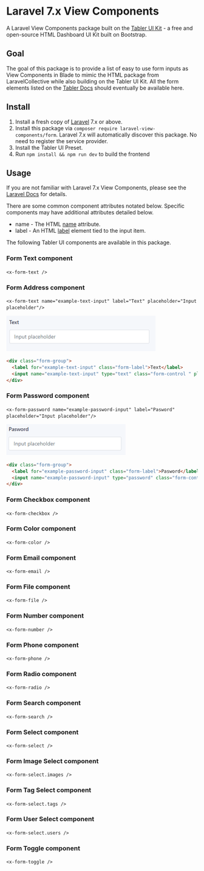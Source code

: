 # Laravel 7.x View Components

A Laravel View Components package built on the [Tabler UI Kit](https://tabler.io) - a free and open-source HTML Dashboard UI Kit built on Bootstrap.

## Goal
The goal of this package is to provide a list of easy to use form inputs as View Components in Blade to mimic the HTML package from LaravelCollective while also building on the Tabler UI Kit. All the form elements listed on the [Tabler Docs](https://preview-dev.tabler.io/docs/form-elements.html) should eventually be available here.

## Install

1. Install a fresh copy of [Laravel](https://laravel.com/docs/7.x/installation) 7.x or above.
2. Install this package via `composer require laravel-view-components/form`. Laravel 7.x will automatically discover this package. No need to register the service provider.
3. Install the Tabler UI Preset.
4. Run `npm install && npm run dev` to build the frontend

## Usage

If you are not familiar with Laravel 7.x View Components, please see the [Laravel Docs](https://laravel.com/docs/7.x/blade#displaying-components) for details.

There are some common component attributes notated below. Specific components may have additional attributes detailed below.
* name - The HTML [name](https://developer.mozilla.org/en-US/docs/Web/HTML/Element/input#htmlattrdefname) attribute.
* label - An HTML [label](https://developer.mozilla.org/en-US/docs/Web/HTML/Element/label) element tied to the input item.

The following Tabler UI components are available in this package.

### Form Text component
`<x-form-text />`





### Form Address component
`<x-form-text name="example-text-input" label="Text" placeholder="Input placeholder"/>`

![form-text](/screenshots/form-text.png)

```html
<div class="form-group">
  <label for="example-text-input" class="form-label">Text</label>
  <input name="example-text-input" type="text" class="form-control " placeholder="Input placeholder" autocomplete="off">
</div>
```

### Form Password component
`<x-form-password name="example-password-input" label="Pasword" placeholder="Input placeholder"/>`

![form-password](/screenshots/form-password.png)

```html
<div class="form-group">
  <label for="example-password-input" class="form-label">Pasword</label>
  <input name="example-password-input" type="password" class="form-control " placeholder="Input placeholder" autocomplete="off">
</div>
```


### Form Checkbox component
`<x-form-checkbox />`

### Form Color component
`<x-form-color />`

### Form Email component
`<x-form-email />`

### Form File component
`<x-form-file />`

### Form Number component
`<x-form-number />`

### Form Phone component
`<x-form-phone />`

### Form Radio component
`<x-form-radio />`

### Form Search component
`<x-form-search />`

### Form Select component
`<x-form-select />`

### Form Image Select component
`<x-form-select.images />`

### Form Tag Select component
`<x-form-select.tags />`

### Form User Select component
`<x-form-select.users />`

### Form Toggle component
`<x-form-toggle />`
